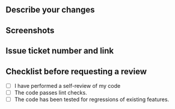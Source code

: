 ## Describe your changes


## Screenshots


## Issue ticket number and link


## Checklist before requesting a review
- [ ] I have performed a self-review of my code
- [ ] The code passes lint checks.
- [ ] The code has been tested for regressions of existing features.
